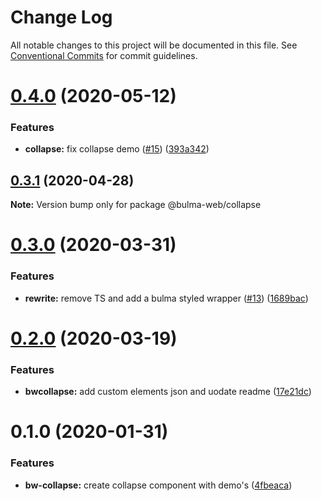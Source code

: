 # Change Log

All notable changes to this project will be documented in this file.
See [Conventional Commits](https://conventionalcommits.org) for commit guidelines.

# [0.4.0](https://github.com/Ramon92/bulma-web/compare/@bulma-web/collapse@0.3.1...@bulma-web/collapse@0.4.0) (2020-05-12)


### Features

* **collapse:** fix collapse demo ([#15](https://github.com/Ramon92/bulma-web/issues/15)) ([393a342](https://github.com/Ramon92/bulma-web/commit/393a3420ba1a170d64beffbb325be17d6adf8bf8))





## [0.3.1](https://github.com/Ramon92/bulma-web/compare/@bulma-web/collapse@0.3.0...@bulma-web/collapse@0.3.1) (2020-04-28)

**Note:** Version bump only for package @bulma-web/collapse





# [0.3.0](https://github.com/Ramon92/bulma-web/compare/@bulma-web/collapse@0.2.0...@bulma-web/collapse@0.3.0) (2020-03-31)


### Features

* **rewrite:** remove TS and add a bulma styled wrapper ([#13](https://github.com/Ramon92/bulma-web/issues/13)) ([1689bac](https://github.com/Ramon92/bulma-web/commit/1689baca70a1029e542307d1b497ee3fd8e6df8e))





# [0.2.0](https://github.com/Ramon92/bulma-web/compare/@bulma-web/collapse@0.1.0...@bulma-web/collapse@0.2.0) (2020-03-19)


### Features

* **bwcollapse:** add custom elements json and uodate readme ([17e21dc](https://github.com/Ramon92/bulma-web/commit/17e21dc1c60e3d1493e3bb7d105e9f30443221a6))





# 0.1.0 (2020-01-31)


### Features

* **bw-collapse:** create collapse component with demo's ([4fbeaca](https://github.com/Ramon92/bulma-web/commit/4fbeacaf8509245e0a34ce7446809c86c826a200))
